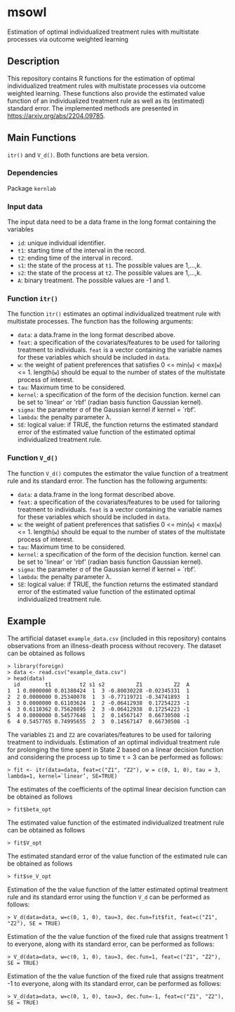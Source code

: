 # msowl
Estimation of optimal individualized treatment rules with multistate processes via outcome weighted learning


## Description
This repository contains R functions for the estimation of optimal individualized treatment rules with multistate processes via outcome weighted learning. These functions also provide the estimated value function of an individualized treatment rule as well as its (estimated) standard error. The implemented methods are presented in <https://arxiv.org/abs/2204.09785>.

## Main Functions
`itr()` and `V_d()`. Both functions are beta version.

### Dependencies
Package `kernlab`

### Input data
The input data need to be a data frame in the long format containing the variables

* `id`: unique individual identifier.
* `t1`: starting time of the interval in the record.
* `t2`: ending time of the interval in record.
* `s1`: the state of the process at `t1`. The possible values are 1,...,k. 
* `s2`: the state of the process at `t2`. The possible values are 1,...,k.
* `A`: binary treatment. The possible values are -1 and 1.

### Function `itr()`

The function `itr()` estimates an optimal individualized treatment rule with multistate processes. The function has the following arguments:

* `data`: a data.frame in the long format described above.
* `feat`: a specification of the covariates/features to be used for tailoring treatment to individuals. `feat` is a vector containing the variable names for these variables which should be included in `data`.
* `w`: the weight of patient preferences that satisfies 0 <= min(`w`) < max(`w`) <= 1. length(`w`) should be equal to the number of states of the multistate process of interest.
* `tau`: Maximum time to be considered.
* `kernel`: a specification of the form of the decision function. kernel can be set to 'linear' or 'rbf' (radian basis function Gaussian kernel).
* `sigma`: the parameter σ of the Gaussian kernel if kernel = `rbf’.
* `lambda`: the penalty parameter λ.
* `SE`: logical value: if TRUE, the function returns the estimated standard error of the estimated value function of the estimated optimal individualized treatment rule.


### Function `V_d()`

The function `V_d()` computes the estimator the value function of a treatment rule and its standard error. The function has the following arguments:

* `data`: a data.frame in the long format described above.
* `feat`: a specification of the covariates/features to be used for tailoring treatment to individuals. `feat` is a vector containing the variable names for these variables which should be included in `data`.
* `w`: the weight of patient preferences that satisfies 0 <= min(`w`) < max(`w`) <= 1. length(`w`) should be equal to the number of states of the multistate process of interest.
* `tau`: Maximum time to be considered.
* `kernel`: a specification of the form of the decision function. kernel can be set to 'linear' or 'rbf' (radian basis function Gaussian kernel).
* `sigma`: the parameter σ of the Gaussian kernel if kernel = `rbf’.
* `lambda`: the penalty parameter λ.
* `SE`: logical value: if TRUE, the function returns the estimated standard error of the estimated value function of the estimated optimal individualized treatment rule.

## Example

The artificial dataset `example_data.csv` (included in this repository) contains observations from an illness-death process without recovery. The dataset can be obtained as follows
```
> library(foreign)
> data <- read.csv("example_data.csv")
> head(data)
  id        t1         t2 s1 s2          Z1          Z2  A
1  1 0.0000000 0.01380424  1  3 -0.80030228 -0.02345331  1
2  2 0.0000000 0.25340078  1  3 -0.77119721 -0.34741893  1
3  3 0.0000000 0.61103624  1  2 -0.06412938  0.17254223 -1
4  3 0.6110362 0.75620895  2  3 -0.06412938  0.17254223 -1
5  4 0.0000000 0.54577648  1  2  0.14567147  0.66730508 -1
6  4 0.5457765 0.74995655  2  3  0.14567147  0.66730508 -1
```
The variables `Z1` and `Z2` are covariates/features to be used for tailoring treatment to individuals. Estimation of an optimal individual treatment rule for prolonging the time spent in State 2 based on a linear decision function and considering the process up to time τ = 3 can be performed as follows:
```
> fit <- itr(data=data, feat=c("Z1", "Z2"), w = c(0, 1, 0), tau = 3, lambda=1, kernel=`linear’, SE=TRUE)
```
The estimates of the coefficients of the optimal linear decision function can be obtained as follows
```
> fit$beta_opt
```
The estimated value function of the estimated individualized treatment rule can be obtained as follows
```
> fit$V_opt
```
The estimated standard error of the value function of the estimated rule can be obtained as follows
```
> fit$se_V_opt
```
Estimation of the the value function of the latter estimated optimal treatment rule and its standard error using the function `V_d` can be performed as follows:
```
> V_d(data=data, w=c(0, 1, 0), tau=3, dec.fun=fit$fit, feat=c("Z1", "Z2"), SE = TRUE)
```
Estimation of the the value function of the fixed rule that assigns treatment 1 to everyone, along with its standard error, can be performed as follows:
```
> V_d(data=data, w=c(0, 1, 0), tau=3, dec.fun=1, feat=c("Z1", "Z2"), SE = TRUE)
```
Estimation of the the value function of the fixed rule that assigns treatment -1 to everyone, along with its standard error, can be performed as follows:
```
> V_d(data=data, w=c(0, 1, 0), tau=3, dec.fun=-1, feat=c("Z1", "Z2"), SE = TRUE)
```

